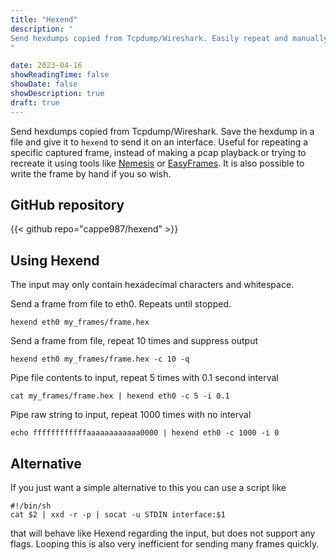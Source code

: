 ```yaml
---
title: "Hexend"
description: "
Send hexdumps copied from Tcpdump/Wireshark. Easily repeat and manually modify useful or problematic frames instead of relying on pcap playback.
"

date: 2023-04-16
showReadingTime: false
showDate: false
showDescription: true
draft: true
---
```


Send hexdumps copied from Tcpdump/Wireshark. Save the hexdump in a file and
give it to `hexend` to send it on an interface. Useful for repeating a specific
captured frame, instead of making a pcap playback or trying to recreate it
using tools like [Nemesis](https://github.com/libnet/nemesis) or
[EasyFrames](https://github.com/microchip-ung/easyframes). It is also possible
to write the frame by hand if you so wish.


## GitHub repository
{{< github repo="cappe987/hexend" >}}


## Using Hexend
The input may only contain hexadecimal characters and whitespace.

Send a frame from file to eth0. Repeats until stopped.

```
hexend eth0 my_frames/frame.hex
```

Send a frame from file, repeat 10 times and suppress output

```
hexend eth0 my_frames/frame.hex -c 10 -q
```

Pipe file contents to input, repeat 5 times with 0.1 second interval

```
cat my_frames/frame.hex | hexend eth0 -c 5 -i 0.1
```

Pipe raw string to input, repeat 1000 times with no interval

```
echo ffffffffffffaaaaaaaaaaaa0000 | hexend eth0 -c 1000 -i 0
```


## Alternative
If you just want a simple alternative to this you can use a script like
```
#!/bin/sh
cat $2 | xxd -r -p | socat -u STDIN interface:$1
```
that will behave like Hexend regarding the input, but does not support any
flags. Looping this is also very inefficient for sending many frames quickly.
